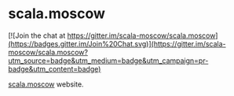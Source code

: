 # scala.moscow

[![Join the chat at https://gitter.im/scala-moscow/scala.moscow](https://badges.gitter.im/Join%20Chat.svg)](https://gitter.im/scala-moscow/scala.moscow?utm_source=badge&utm_medium=badge&utm_campaign=pr-badge&utm_content=badge)

[scala.moscow](http://scala.moscow/) website.
